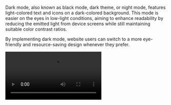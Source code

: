 Dark mode, also known as black mode, dark theme, or night mode, features light-colored text and icons on a dark-colored background. This mode is easier on the eyes in low-light conditions, aiming to enhance readability by reducing the emitted light from device screens while still maintaining suitable color contrast ratios.

By implementing dark mode, website users can switch to a more eye-friendly and resource-saving design whenever they prefer. 


<video src ="https://github.com/Subhashnee15/Dark_mode/assets/126400709/de76f7cc-9ea8-40a6-91cc-2b1241ca441b"></video>

